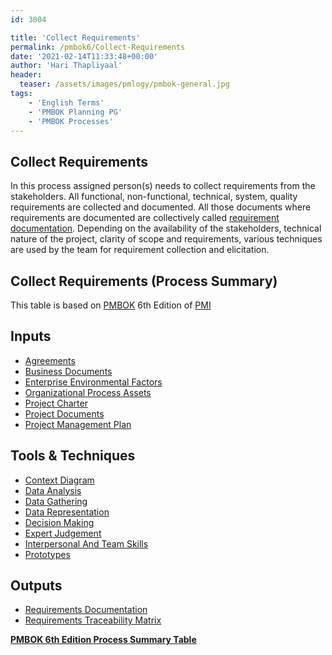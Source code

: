 ```yaml
---
id: 3004    

title: 'Collect Requirements'
permalink: /pmbok6/Collect-Requirements
date: '2021-02-14T11:33:48+00:00'
author: 'Hari Thapliyaal'
header:
  teaser: /assets/images/pmlogy/pmbok-general.jpg
tags:
    - 'English Terms'
    - 'PMBOK Planning PG'
    - 'PMBOK Processes'
---
```


## Collect Requirements

In this process assigned person(s) needs to collect requirements from the stakeholders. All functional, non-functional, technical, system, quality requirements are collected and documented. All those documents where requirements are documented are collectively called [requirement documentation](/pmbok6/requirement_documentation). Depending on the availability of the stakeholders, technical nature of the project, clarity of scope and requirements, various techniques are used by the team for requirement collection and elicitation.

## Collect Requirements (Process Summary)

This table is based on [PMBOK](https://www.pmi.org/pmbok-guide-standards) 6th Edition of [PMI](https://www.pmi.org/)

## Inputs

- [Agreements](/pmbok6/agreements)
- [Business Documents](/pmbok6/business-documents)
- [Enterprise Environmental Factors](/pmbok6/enterprise-environmental-factors)
- [Organizational Process Assets](/pmbok6/organizational-process-assets)
- [Project Charter](/pmbok6/project-charter)
- [Project Documents](/pmbok6/project-documents)
- [Project Management Plan](/pmbok6/project-management-plan)

## Tools & Techniques

- [Context Diagram](/pmbok6/context-diagram)
- [Data Analysis](/pmbok6/data-analysis)
- [Data Gathering](/pmbok6/data-gathering)
- [Data Representation](/pmbok6/data-representation)
- [Decision Making](/pmbok6/decision-making)
- [Expert Judgement](/pmbok6/expert-judgement)
- [Interpersonal And Team Skills](/pmbok6/interpersonal-and-team-skills)
- [Prototypes](/pmbok6/prototypes)

## Outputs

- [Requirements Documentation](/pmbok6/requirements-documentation)
- [Requirements Traceability Matrix](/pmbok6/requirements-traceability-matrix)

**[PMBOK 6th Edition Process Summary Table](/pmbok6/process-groups-and-processes-in-pmbok6/)**
